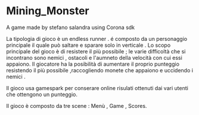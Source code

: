 # Mining_Monster
A game made by stefano salandra using Corona sdk 


La tipologia di gioco è un endless runner . é composto da un personaggio principale il quale può saltare  e sparare solo in verticale .
Lo scopo principale del gioco è di resistere il più possibile ; le varie difficoltà che si incontrano sono nemici , ostacoli e l'aumneto della velocità con cui essi appaiono. Il giocatore ha la posibilità di aumentare il proprio punteggio resistendo il più possibile ,raccogliendo monete che appaiono e uccidendo i nemici .

Il gioco usa gamespark per conserare online risulati ottenuti dai vari utenti che ottengono un punteggio.

Il gioco è composto da tre scene : Menù , Game , Scores. 
